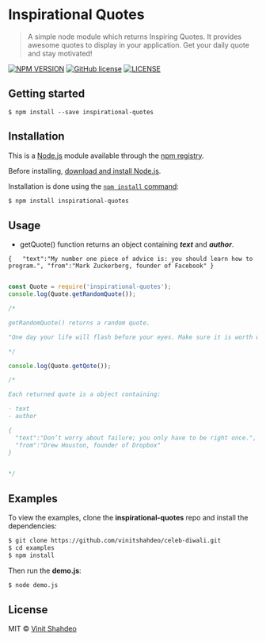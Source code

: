 # Inspirational Quotes

> A simple node module which returns Inspiring Quotes. It provides awesome quotes to display in your application. Get your daily quote and stay motivated!

[![NPM VERSION](http://img.shields.io/npm/v/insirational-quotes.svg?style=flat)](https://www.npmjs.org/package/inspirational-quotes) [![GitHub license](https://img.shields.io/github/license/vinitshahdeo/inspirational-quotes.svg?style=flat)](https://github.com/vinitshahdeo/inspirational-quotes/blob/master/LICENSE) [![LICENSE](http://img.shields.io/badge/inspirational-quotes-orange.svg?style=flat)](https://github.com/vinitshahdeo/inspirational-quotes)

## Getting started

```
$ npm install --save inspirational-quotes
```

## Installation

This is a [Node.js](https://nodejs.org/en/) module available through the
[npm registry](https://www.npmjs.com/).

Before installing, [download and install Node.js](https://nodejs.org/en/download/).

Installation is done using the
[`npm install` command](https://docs.npmjs.com/getting-started/installing-npm-packages-locally):

```bash
$ npm install inspirational-quotes
```

## Usage

- getQuote() function returns an object containing ***text*** and ***author***.

`{  
    "text":"My number one piece of advice is: you should learn how to program.",
    "from":"Mark Zuckerberg, founder of Facebook"
 }`



```js

const Quote = require('inspirational-quotes');
console.log(Quote.getRandomQuote());

/*

getRandomQuote() returns a random quote.

"One day your life will flash before your eyes. Make sure it is worth watching."

*/

console.log(Quote.getQote());

/*

Each returned quote is a object containing:

- text
- author

{  
  "text":"Don’t worry about failure; you only have to be right once.",
  "from":"Drew Houston, founder of Dropbox"
}


*/

```

## Examples

To view the examples, clone the **inspirational-quotes** repo and install the dependencies:

```bash
$ git clone https://github.com/vinitshahdeo/celeb-diwali.git
$ cd examples
$ npm install
```

Then run the **demo.js**:

```bash
$ node demo.js
```

## License

MIT &copy; [Vinit Shahdeo](https://)